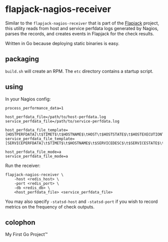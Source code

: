 # flapjack-nagios-receiver

Similar to the `flapjack-nagios-receiver` that is part of the
[Flapjack](http://flapjack.io) project, this utility reads from host and service
perfdata logs generated by Nagios, parses the records, and creates events in
Flapjack for the check results.

Written in Go because deploying static binaries is easy.

## packaging

`build.sh` will create an RPM.  The `etc` directory contains a startup script.

## using

In your Nagios config:

    process_performance_data=1
    
    host_perfdata_file=/path/to/host-perfdata.log
    service_perfdata_file=/path/to/service-perfdata.log
    
    host_perfdata_file_template=[HOSTPERFDATA]\t$TIMET$\t$HOSTNAME$\tHOST\t$HOSTSTATE$\t$HOSTEXECUTIONTIME$\t$HOSTLATENCY$\t$HOSTOUTPUT$\t$HOSTPERFDATA$
    service_perfdata_file_template=[SERVICEPERFDATA]\t$TIMET$\t$HOSTNAME$\t$SERVICEDESC$\t$SERVICESTATE$\t$SERVICEEXECUTIONTIME$\t$SERVICELATENCY$\t$SERVICEOUTPUT$\t$SERVICEPERFDATA$
    
    host_perfdata_file_mode=a
    service_perfdata_file_mode=a

Run the receiver:

    flapjack-nagios-receiver \
        -host <redis_host> \
        -port <redis_port> \
        -db <redis_db> \
        <host_perfdata_file> <service_perfdata_file>

You may also specify `-statsd-host` and `-statsd-port` if you wish to record
metrics on the frequency of check outputs.

## colophon

My First Go Project™
